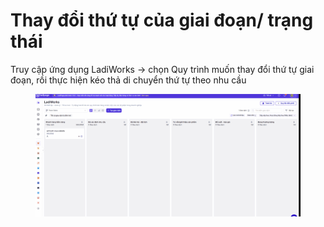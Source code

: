 # Thay đổi thứ tự của giai đoạn/ trạng thái

Truy cập ứng dụng LadiWorks -> chọn Quy trình muốn thay đổi thứ tự giai đoạn, rồi thực hiện kéo thả di chuyển thứ tự theo nhu cầu

<figure><img src="../../.gitbook/assets/thay đổi giai đoạn (1).gif" alt=""><figcaption></figcaption></figure>
